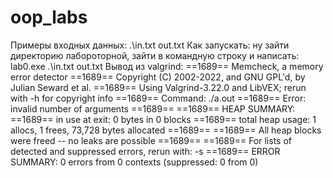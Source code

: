 # oop_labs
Примеры входных данных: .\in.txt out.txt
Как запускать: ну зайти директорию лабороторной, зайти в командную строку и написать: lab0.exe .\in.txt out.txt
Вывод из valgrind:
    ==1689== Memcheck, a memory error detector
    ==1689== Copyright (C) 2002-2022, and GNU GPL'd, by Julian Seward et al.
    ==1689== Using Valgrind-3.22.0 and LibVEX; rerun with -h for copyright info
    ==1689== Command: ./a.out
    ==1689== 
    Error: invalid number of arguments
    ==1689== 
    ==1689== HEAP SUMMARY:
    ==1689==     in use at exit: 0 bytes in 0 blocks
    ==1689==   total heap usage: 1 allocs, 1 frees, 73,728 bytes allocated
    ==1689== 
    ==1689== All heap blocks were freed -- no leaks are possible
    ==1689== 
    ==1689== For lists of detected and suppressed errors, rerun with: -s
    ==1689== ERROR SUMMARY: 0 errors from 0 contexts (suppressed: 0 from 0)
